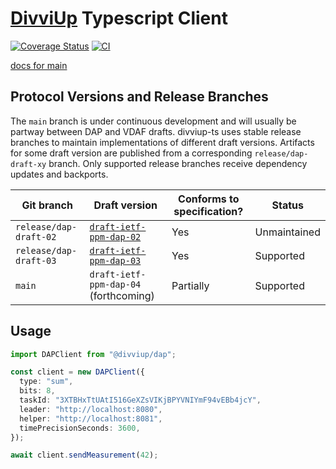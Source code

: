 # [DivviUp](https://divviup.org/) Typescript Client

[![Coverage Status](https://coveralls.io/repos/github/divviup/divviup-ts/badge.svg?branch=main)](https://coveralls.io/github/divviup/divviup-ts?branch=main)
[![CI](https://github.com/divviup/divviup-ts/actions/workflows/ci.yaml/badge.svg)](https://github.com/divviup/divviup-ts/actions/workflows/ci.yaml)

[docs for main](https://divviup.github.io/divviup-ts/)

## Protocol Versions and Release Branches

The `main` branch is under continuous development and will usually be partway between DAP and VDAF drafts. divviup-ts uses stable release branches to maintain implementations of different draft versions. Artifacts for some draft version are published from a corresponding `release/dap-draft-xy` branch. Only supported release branches receive dependency updates and backports.

| Git branch | Draft version | Conforms to specification? | Status |
| ---------- | ------------- | -------------------------- | ------ |
| `release/dap-draft-02` | [`draft-ietf-ppm-dap-02`][dap-02] | Yes | Unmaintained |
| `release/dap-draft-03` | [`draft-ietf-ppm-dap-03`][dap-03] | Yes | Supported |
| `main` | `draft-ietf-ppm-dap-04` (forthcoming) | Partially | Supported |

[dap-02]: https://datatracker.ietf.org/doc/draft-ietf-ppm-dap/02/
[dap-03]: https://datatracker.ietf.org/doc/draft-ietf-ppm-dap/03/

## Usage

```typescript
import DAPClient from "@divviup/dap";

const client = new DAPClient({
  type: "sum",
  bits: 8,
  taskId: "3XTBHxTtUAtI516GeXZsVIKjBPYVNIYmF94vEBb4jcY",
  leader: "http://localhost:8080",
  helper: "http://localhost:8081",
  timePrecisionSeconds: 3600,
});

await client.sendMeasurement(42);
```
